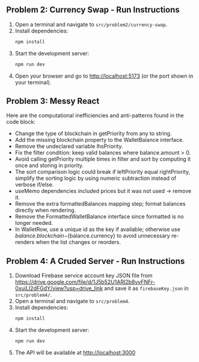 ## Problem 2: Currency Swap - Run Instructions

1. Open a terminal and navigate to `src/problem2/currency-swap`.
2. Install dependencies:
   ```bash
   npm install
   ```
3. Start the development server:
   ```bash
   npm run dev
   ```
4. Open your browser and go to [http://localhost:5173](http://localhost:5173) (or the port shown in your terminal).

## Problem 3: Messy React

Here are the computational inefficiencies and anti-patterns found in the code block:

- Change the type of blockchain in getPriority from any to string.
- Add the missing blockchain property to the WalletBalance interface.
- Remove the undeclared variable lhsPriority.
- Fix the filter condition: keep valid balances where balance.amount > 0.
- Avoid calling getPriority multiple times in filter and sort by computing it once and storing in priority.
- The sort comparison logic could break if leftPriority equal rightPriority, simplify the sorting logic by using numeric subtraction instead of verbose if/else.
- useMemo dependencies included prices but it was not used → remove it.
- Remove the extra formattedBalances mapping step; format balances directly when rendering.
- Remove the FormattedWalletBalance interface since formatted is no longer needed.
- In WalletRow, use a unique id as the key if available; otherwise use ${balance.blockchain}-${balance.currency} to avoid unnecessary re-renders when the list changes or reorders.

## Problem 4: A Cruded Server - Run Instructions

1. Download Firebase service account key JSON file from https://drive.google.com/file/d/1J5b52U1ARI2b8vvFNFr-0xuiLI2dFGdY/view?usp=drive_link and save it as `firebaseKey.json` in `src/problem4/`.
2. Open a terminal and navigate to `src/problem4`.
3. Install dependencies:
   ```bash
   npm install
   ```
4. Start the development server:
   ```bash
   npm run dev
   ```
5. The API will be available at [http://localhost:3000](http://localhost:3000)
